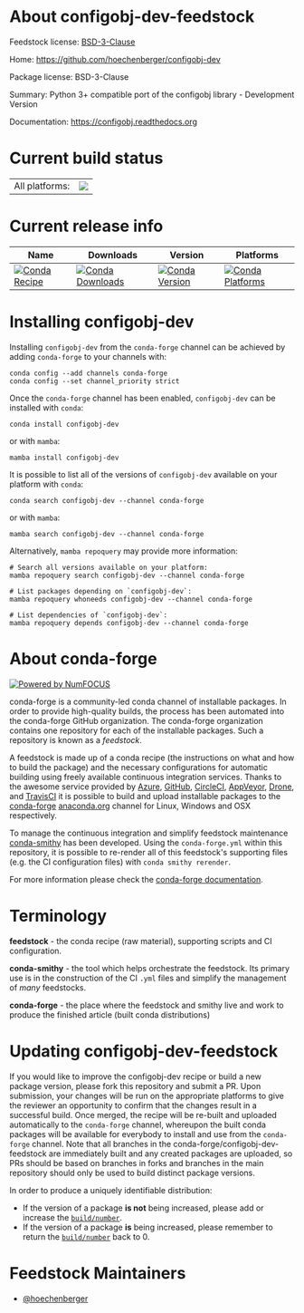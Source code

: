 About configobj-dev-feedstock
=============================

Feedstock license: [BSD-3-Clause](https://github.com/conda-forge/configobj-dev-feedstock/blob/main/LICENSE.txt)

Home: https://github.com/hoechenberger/configobj-dev

Package license: BSD-3-Clause

Summary: Python 3+ compatible port of the configobj library - Development Version

Documentation: https://configobj.readthedocs.org

Current build status
====================


<table><tr><td>All platforms:</td>
    <td>
      <a href="https://dev.azure.com/conda-forge/feedstock-builds/_build/latest?definitionId=7690&branchName=main">
        <img src="https://dev.azure.com/conda-forge/feedstock-builds/_apis/build/status/configobj-dev-feedstock?branchName=main">
      </a>
    </td>
  </tr>
</table>

Current release info
====================

| Name | Downloads | Version | Platforms |
| --- | --- | --- | --- |
| [![Conda Recipe](https://img.shields.io/badge/recipe-configobj--dev-green.svg)](https://anaconda.org/conda-forge/configobj-dev) | [![Conda Downloads](https://img.shields.io/conda/dn/conda-forge/configobj-dev.svg)](https://anaconda.org/conda-forge/configobj-dev) | [![Conda Version](https://img.shields.io/conda/vn/conda-forge/configobj-dev.svg)](https://anaconda.org/conda-forge/configobj-dev) | [![Conda Platforms](https://img.shields.io/conda/pn/conda-forge/configobj-dev.svg)](https://anaconda.org/conda-forge/configobj-dev) |

Installing configobj-dev
========================

Installing `configobj-dev` from the `conda-forge` channel can be achieved by adding `conda-forge` to your channels with:

```
conda config --add channels conda-forge
conda config --set channel_priority strict
```

Once the `conda-forge` channel has been enabled, `configobj-dev` can be installed with `conda`:

```
conda install configobj-dev
```

or with `mamba`:

```
mamba install configobj-dev
```

It is possible to list all of the versions of `configobj-dev` available on your platform with `conda`:

```
conda search configobj-dev --channel conda-forge
```

or with `mamba`:

```
mamba search configobj-dev --channel conda-forge
```

Alternatively, `mamba repoquery` may provide more information:

```
# Search all versions available on your platform:
mamba repoquery search configobj-dev --channel conda-forge

# List packages depending on `configobj-dev`:
mamba repoquery whoneeds configobj-dev --channel conda-forge

# List dependencies of `configobj-dev`:
mamba repoquery depends configobj-dev --channel conda-forge
```


About conda-forge
=================

[![Powered by
NumFOCUS](https://img.shields.io/badge/powered%20by-NumFOCUS-orange.svg?style=flat&colorA=E1523D&colorB=007D8A)](https://numfocus.org)

conda-forge is a community-led conda channel of installable packages.
In order to provide high-quality builds, the process has been automated into the
conda-forge GitHub organization. The conda-forge organization contains one repository
for each of the installable packages. Such a repository is known as a *feedstock*.

A feedstock is made up of a conda recipe (the instructions on what and how to build
the package) and the necessary configurations for automatic building using freely
available continuous integration services. Thanks to the awesome service provided by
[Azure](https://azure.microsoft.com/en-us/services/devops/), [GitHub](https://github.com/),
[CircleCI](https://circleci.com/), [AppVeyor](https://www.appveyor.com/),
[Drone](https://cloud.drone.io/welcome), and [TravisCI](https://travis-ci.com/)
it is possible to build and upload installable packages to the
[conda-forge](https://anaconda.org/conda-forge) [anaconda.org](https://anaconda.org/)
channel for Linux, Windows and OSX respectively.

To manage the continuous integration and simplify feedstock maintenance
[conda-smithy](https://github.com/conda-forge/conda-smithy) has been developed.
Using the ``conda-forge.yml`` within this repository, it is possible to re-render all of
this feedstock's supporting files (e.g. the CI configuration files) with ``conda smithy rerender``.

For more information please check the [conda-forge documentation](https://conda-forge.org/docs/).

Terminology
===========

**feedstock** - the conda recipe (raw material), supporting scripts and CI configuration.

**conda-smithy** - the tool which helps orchestrate the feedstock.
                   Its primary use is in the construction of the CI ``.yml`` files
                   and simplify the management of *many* feedstocks.

**conda-forge** - the place where the feedstock and smithy live and work to
                  produce the finished article (built conda distributions)


Updating configobj-dev-feedstock
================================

If you would like to improve the configobj-dev recipe or build a new
package version, please fork this repository and submit a PR. Upon submission,
your changes will be run on the appropriate platforms to give the reviewer an
opportunity to confirm that the changes result in a successful build. Once
merged, the recipe will be re-built and uploaded automatically to the
`conda-forge` channel, whereupon the built conda packages will be available for
everybody to install and use from the `conda-forge` channel.
Note that all branches in the conda-forge/configobj-dev-feedstock are
immediately built and any created packages are uploaded, so PRs should be based
on branches in forks and branches in the main repository should only be used to
build distinct package versions.

In order to produce a uniquely identifiable distribution:
 * If the version of a package **is not** being increased, please add or increase
   the [``build/number``](https://docs.conda.io/projects/conda-build/en/latest/resources/define-metadata.html#build-number-and-string).
 * If the version of a package **is** being increased, please remember to return
   the [``build/number``](https://docs.conda.io/projects/conda-build/en/latest/resources/define-metadata.html#build-number-and-string)
   back to 0.

Feedstock Maintainers
=====================

* [@hoechenberger](https://github.com/hoechenberger/)

